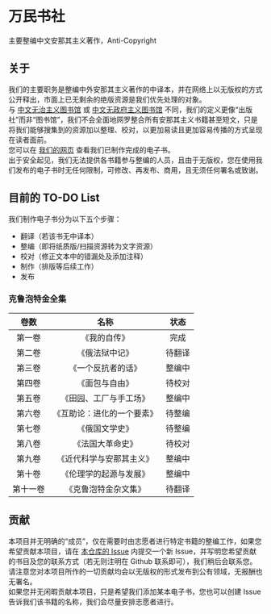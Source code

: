 # 万民书社
主要整编中文安那其主义著作，Anti-Copyright
## 关于
我们的主要职务是整编中外安那其主义著作的中译本，并在网络上以无版权的方式公开释出，市面上已无剩余的绝版资源是我们优先处理的对象。  
与 [中文无治主义图书馆](https://zh.anarchistlibraries.net/) 或 [中文无政府主义图书馆](https://a-lib.net) 不同，我们的定义更像“出版社”而非“图书馆”，我们不会全面地网罗整合所有安那其主义书籍甚至短文，只是将我们能够搜集到的资源加以整理、校对，以更加易读且更加容易传播的方式呈现在读者面前。  
您可以在 [我们的网页](https://xitieshiz2.github.io/wanmin-books) 查看我们已制作完成的电子书。  
出于安全起见，我们无法提供各书籍参与整编的人员，且由于无版权，您在使用我们发布的电子书时无任何限制，可修改、再发布、商用，且无须任何署名或致谢。
## 目前的 TO-DO List
我们制作电子书分为以下五个步骤：
* 翻译（若该书无中译本）
* 整编（即将纸质版/扫描资源转为文字资源）
* 校对（修正文本中的错漏处及添加注释）
* 制作（排版等后续工作）
* 发布
### 克鲁泡特金全集
| 卷数 | 名称 | 状态 |
|:-----:|:-----:|:-----:|
| 第一卷 | 《我的自传》 | 完成 |
| 第二卷 | 《俄法狱中记》 | 待翻译 |
| 第三卷 | 《一个反抗者的话》 | 整编中 |
| 第四卷 | 《面包与自由》 | 待校对 |
| 第五卷 | 《田园、工厂与手工场》 | 整编中 |
| 第六卷 | 《互助论：进化的一个要素》 | 待整编 |
| 第七卷 | 《俄国文学史》 | 待整编 |
| 第八卷 | 《法国大革命史》 | 待校对 |
| 第九卷 | 《近代科学与安那其主义》 | 整编中 |
| 第十卷 | 《伦理学的起源与发展》 | 整编中 |
| 第十一卷 | 《克鲁泡特金杂文集》 | 待翻译 |
## 贡献
本项目并无明确的“成员”，仅在需要时由志愿者进行特定书籍的整编工作，如果您希望贡献本项目，请在 [本仓库的 Issue](https://github.com/xitieshiz2/wanmin-books/issues) 内提交一个新 Issue，并写明您希望贡献的书目及您的联系方式（若无则注明在 Github 联系即可），我们稍后会联系您。请注意您对本项目所作的一切贡献均会以无版权的形式发布到公有领域，无报酬也无署名。  
如果您并无闲暇贡献本项目，只是希望我们添加某本电子书，您也可以创建 Issue 告诉我们该书籍的名称，我们会尽量安排志愿者进行。